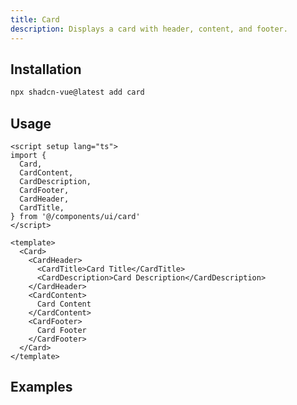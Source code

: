 ```yaml
---
title: Card
description: Displays a card with header, content, and footer.
---
```


<ComponentPreview name="CardFormDemo"  />

## Installation

```bash
npx shadcn-vue@latest add card
```

## Usage

```vue
<script setup lang="ts">
import {
  Card,
  CardContent,
  CardDescription,
  CardFooter,
  CardHeader,
  CardTitle,
} from '@/components/ui/card'
</script>

<template>
  <Card>
    <CardHeader>
      <CardTitle>Card Title</CardTitle>
      <CardDescription>Card Description</CardDescription>
    </CardHeader>
    <CardContent>
      Card Content
    </CardContent>
    <CardFooter>
      Card Footer
    </CardFooter>
  </Card>
</template>
```

## Examples

<ComponentPreview name="CardDemo"  />
